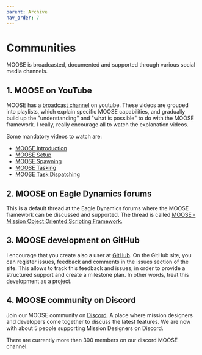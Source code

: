 ```yaml
---
parent: Archive
nav_order: 7
---
```


# Communities

MOOSE is broadcasted, documented and supported through various social media channels.

## 1. MOOSE on YouTube

MOOSE has a [broadcast channel](https://www.youtube.com/channel/UCjrA9j5LQoWsG4SpS8i79Qg) on youtube.
These videos are grouped into playlists, which explain specific MOOSE capabilities,
and gradually build up the "understanding" and "what is possible" to do with the MOOSE framework.
I really, really encourage all to watch the explanation videos.

Some mandatory videos to watch are:

  * [MOOSE Introduction](https://www.youtube.com/playlist?list=PL7ZUrU4zZUl1JEtVcyf9sazUV5_fGICz4)
  * [MOOSE Setup](https://www.youtube.com/watch?v=-Hxae3mTCE8&t=159s&index=1&list=PL7ZUrU4zZUl0riB9ULVh-bZvFlw1_Wym2)
  * [MOOSE Spawning](https://www.youtube.com/playlist?list=PL7ZUrU4zZUl1jirWIo4t4YxqN-HxjqRkL)
  * [MOOSE Tasking](https://www.youtube.com/playlist?list=PL7ZUrU4zZUl3CgxN2iAViiGLTPpQ-Ajdg)
  * [MOOSE Task Dispatching](https://www.youtube.com/playlist?list=PL7ZUrU4zZUl3I6ieFM-cjey-rncF1ktNI)

## 2. MOOSE on Eagle Dynamics forums

This is a default thread at the Eagle Dynamics forums where the MOOSE framework can be discussed and supported.
The thread is called [MOOSE - Mission Object Oriented Scripting Framework].

## 3. MOOSE development on GitHub

I encourage that you create also a user at [GitHub](https://github.com/FlightControl-Master/MOOSE).
On the GitHub site, you can register issues, feedback and comments in the issues section of the site.
This allows to track this feedback and issues, in order to provide a structured support and create a milestone plan.
In other words, treat this development as a project.

## 4. MOOSE community on Discord

Join our MOOSE community on [Discord](https://discord.gg/gj68fm969S).
A place where mission designers and developers come together to discuss the latest features.
We are now with about 5 people supporting Mission Designers on Discord.

There are currently more than 300 members on our discord MOOSE channel.

[MOOSE - Mission Object Oriented Scripting Framework]: https://forums.eagle.ru/showthread.php?t=138043
